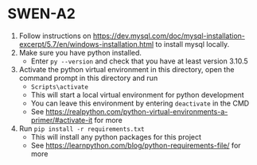 # SWEN-A2
1. Follow instructions on https://dev.mysql.com/doc/mysql-installation-excerpt/5.7/en/windows-installation.html to install mysql locally.
2. Make sure you have python installed. 
    -  Enter `py --version` and check that you have at least version 3.10.5 
3. Activate the python virtual environment in this directory, open the command prompt in this directory and run
    - `Scripts\activate`
    - This will start a local virtual environment for python development
    - You can leave this environment by entering `deactivate` in the CMD
    - See https://realpython.com/python-virtual-environments-a-primer/#activate-it for more
4. Run `pip install -r requirements.txt`
    - This will install any python packages for this project
    - See https://learnpython.com/blog/python-requirements-file/ for more


